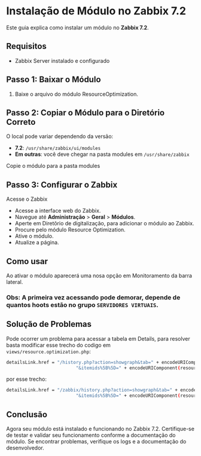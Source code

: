 # Instalação de Módulo no Zabbix 7.2

Este guia explica como instalar um módulo no **Zabbix 7.2**.

## Requisitos

- Zabbix Server instalado e configurado

## Passo 1: Baixar o Módulo

1. Baixe o arquivo do módulo ResourceOptimization.

## Passo 2: Copiar o Módulo para o Diretório Correto

O local pode variar dependendo da versão:

- **7.2**: `/usr/share/zabbix/ui/modules`
- **Em outras**: você deve chegar na pasta modules em `/usr/share/zabbix`

Copie o módulo para a pasta modules

## Passo 3: Configurar o Zabbix

Acesse o Zabbix

- Acesse a interface web do Zabbix.
- Navegue até **Administração** > **Geral** > **Módulos**.
- Aperte em Diretõrio de digitalização, para adicionar o módulo ao Zabbix.
- Procure pelo módulo Resource Optimization.
- Ative o módulo.
- Atualize a página.

## Como usar

Ao ativar o módulo aparecerá uma nosa opção em Monitoramento da barra lateral.

### Obs: A primeira vez acessando pode demorar, depende de quantos hoots estão no grupo `SERVIDORES VIRTUAIS`.


## Solução de Problemas

Pode ocorrer um problema para acessar a tabela em Details, para resolver basta modificar esse trecho do codigo em `views/resource.optimization.php`:


  ```bash
  detailsLink.href = "/history.php?action=showgraph&tab=" + encodeURIComponent(tabParam) +
                            "&itemids%5B%5D=" + encodeURIComponent(resourceItemid);
  ```

  por esse trecho:

  ```bash
  detailsLink.href = "/zabbix/history.php?action=showgraph&tab=" + encodeURIComponent(tabParam) +
                            "&itemids%5B%5D=" + encodeURIComponent(resourceItemid);
  ```

## Conclusão

Agora seu módulo está instalado e funcionando no Zabbix 7.2. Certifique-se de testar e validar seu funcionamento conforme a documentação do módulo. Se encontrar problemas, verifique os logs e a documentação do desenvolvedor.


